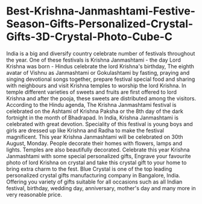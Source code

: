 # Best-Krishna-Janmashtami-Festive-Season-Gifts-Personalized-Crystal-Gifts-3D-Crystal-Photo-Cube-C
India is a big and diversify country celebrate number of festivals throughout the year. One of these festivals is Krishna Janmashtami - the day Lord Krishna was born - Hindus celebrate the lord Krishna's birthday, The eighth avatar of Vishnu as Janmashtami or Gokulashtami by fasting, praying and singing devotional songs together, prepare festival special food and sharing with neighbours and visit Krishna temples to worship the lord Krishna. In temple different varieties of sweets and fruits are first offered to lord Krishna and after the pooja, these sweets are distributed among the visitors.  According to the Hindu agenda, The Krishna Janmashtami festival is celebrated on the Ashtami of Krishna Paksha or the 8th day of the dark fortnight in the month of Bhadrapad. In India, Krishna Janmashtami is celebrated with great devotion. Speciality of this festival is young boys and girls are dressed up like Krishna and Radha to make the festival magnificent. This year Krishna Janmashtami will be celebrated on 30th August, Monday. People decorate their homes with flowers, lamps and lights. Temples are also beautifully decorated.  Celebrate this year Krishna Janmashtami with some special personalized gifts, Engrave your favourite photo of lord Krishna on crystal and take this crystal gift to your home to bring extra charm to the fest. Blue Crystal is one of the top leading personalized crystal gifts manufacturing company in Bangalore, India. Offering you variety of gifts suitable for all occasions such as all Indian festival, birthday, wedding day, anniversary, mother's day and many more in very reasonable price.
